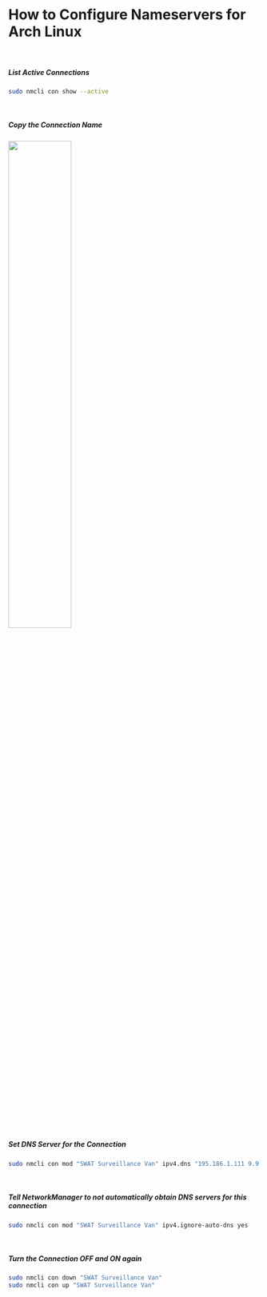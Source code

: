 # How to Configure Nameservers for Arch Linux
 
&nbsp;&nbsp;
##### List Active Connections
```sh
sudo nmcli con show --active
```

&nbsp;&nbsp;
##### Copy the Connection Name
<img src="https://github.com/user-attachments/assets/3b2f7cb9-ad7e-48c9-b081-ef21d784150d" width="50%" height="50%" />

&nbsp;&nbsp;
##### Set DNS Server for the Connection
```sh
sudo nmcli con mod "SWAT Surveillance Van" ipv4.dns "195.186.1.111 9.9.9.9"
```

&nbsp;&nbsp;
##### Tell NetworkManager to not automatically obtain DNS servers for this connection
```sh
sudo nmcli con mod "SWAT Surveillance Van" ipv4.ignore-auto-dns yes
```

&nbsp;&nbsp;
##### Turn the Connection OFF and ON again
```sh
sudo nmcli con down "SWAT Surveillance Van"
sudo nmcli con up "SWAT Surveillance Van"
```

